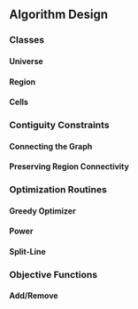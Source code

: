 ## Algorithm Design

### Classes

#### Universe
#### Region
#### Cells

### Contiguity Constraints

#### Connecting the Graph
#### Preserving Region Connectivity

### Optimization Routines

#### Greedy Optimizer
#### Power 
#### Split-Line

### Objective Functions

#### Add/Remove
